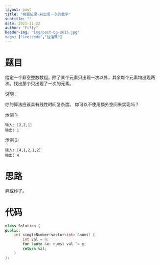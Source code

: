 ```yaml
---
layout: post
title: "刷题记录-只出现一次的数字"
subtitle: ""
date: 2021-11-22
author: "Fiffy"
header-img: "img/post-bg-2015.jpg"
tags: ["Leetcode","位运算"]
---
```


# 题目

给定一个非空整数数组，除了某个元素只出现一次以外，其余每个元素均出现两次。找出那个只出现了一次的元素。

说明：

你的算法应该具有线性时间复杂度。 你可以不使用额外空间来实现吗？

示例 1:

```
输入: [2,2,1]
输出: 1
```

示例 2:

```
输入: [4,1,2,1,2]
输出: 4
```

# 思路

异或秒了。

# 代码

```c++
class Solution {
public:
    int singleNumber(vector<int> &nums) {
        int val = 0;
        for (auto &x: nums) val ^= x;
        return val;
    }
};
```

